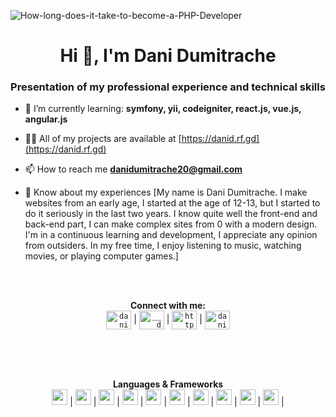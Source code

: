 ![How-long-does-it-take-to-become-a-PHP-Developer](https://user-images.githubusercontent.com/76882185/222981455-c7e5a182-93df-4e52-b101-b547ab8579ea.jpg)

<h1 align="center">Hi 👋, I'm Dani Dumitrache</h1>
<h3 align="center">Presentation of my professional experience and technical skills</h3>

- 🌱 I’m currently learning: **symfony, yii, codeigniter, react.js, vue.js, angular.js**

- 👨‍💻 All of my projects are available at [https://danid.rf.gd](https://danid.rf.gd)

- 📫 How to reach me **danidumitrache20@gmail.com**

- 📄 Know about my experiences [My name is Dani Dumitrache. I make websites from an early age, I started at the age of 12-13, but I started to do it seriously in the last two years. I know quite well the front-end and back-end part, I can make complex sites from 0 with a modern design. I'm in a continuous learning and development, I appreciate any opinion from outsiders. In my free time, I enjoy listening to music, watching movies, or playing computer games.]

<br><br>
<p align="center">
	<b>Connect with me:</b>
	<br>
	<a href="https://twitter.com/danid45374247" target="blank"><code><img align="center" src="https://raw.githubusercontent.com/rahuldkjain/github-profile-readme-generator/master/src/images/icons/Social/twitter.svg" alt="danid45374247" height="30" width="40" /></code></a>&nbsp;|
<a href="https://instagram.com/___danid___122" target="blank"><code><img align="center" src="https://raw.githubusercontent.com/rahuldkjain/github-profile-readme-generator/master/src/images/icons/Social/instagram.svg" alt="___danid___122" height="30" width="40" /></code></a>&nbsp;|
<a href="https://www.youtube.com/c/https://www.youtube.com/channel/uc3hykspoawt-4fnnw6q8h8q" target="blank"><code><img align="center" src="https://raw.githubusercontent.com/rahuldkjain/github-profile-readme-generator/master/src/images/icons/Social/youtube.svg" alt="https://www.youtube.com/channel/uc3hykspoawt-4fnnw6q8h8q" height="30" width="40" /></code></a>&nbsp;|
<a href="https://discord.gg/danid#5249" target="blank"><code><img align="center" src="https://raw.githubusercontent.com/rahuldkjain/github-profile-readme-generator/master/src/images/icons/Social/discord.svg" alt="danid#5249" height="30" width="40" /></code></a>
	<br><br>
</p>


<br><br>
<p align="center">
	<b>Languages & Frameworks</b>
	<br>
	<code><img height="25" src="https://github.com/DaniDumitrache/test/assets/76882185/105efe2a-bc2a-41ee-a0f0-ae496f9bddda"></code>&nbsp;|
	<code><img height="25" src="https://github.com/DaniDumitrache/test/assets/76882185/632eb699-b92d-4e25-a0eb-3315cb882fe6"></code>&nbsp;|
	<code><img height="25" src="https://github.com/DaniDumitrache/test/assets/76882185/8adcd766-6373-4999-97fd-a0e93aa5f948"></code>&nbsp;|
	<code><img height="25" src="https://github.com/DaniDumitrache/test/assets/76882185/34616866-d657-4f69-ab7c-9e0a7c953b0f"></code>&nbsp;|
	<code><img height="25" src="https://github.com/DaniDumitrache/test/assets/76882185/445bb91a-4595-49e1-8901-341717f40508"></code>&nbsp;|
	<code><img height="25" src="https://github.com/DaniDumitrache/test/assets/76882185/5b7a592c-f9b0-47c9-9239-863503e19d65"></code>&nbsp;|
	<code><img height="25" src="https://github.com/DaniDumitrache/test/assets/76882185/8a8857b3-350c-4a41-b1d6-59a3303fc637"></code>&nbsp;|
	<code><img height="25" src="https://github.com/DaniDumitrache/test/assets/76882185/c571d746-9ce8-4a2c-a0ed-f7a65add22e9"></code>&nbsp;|
	<code><img height="25" src="https://github.com/DaniDumitrache/test/assets/76882185/e145e14f-47d9-4d79-b4f0-de7abeaf83a0"></code>&nbsp;|
	<code><img height="25" src="https://github.com/DaniDumitrache/test/assets/76882185/3080882c-35f2-452a-bb2f-0440e193b4f7"></code>&nbsp;|
	<br><br>
</p>

